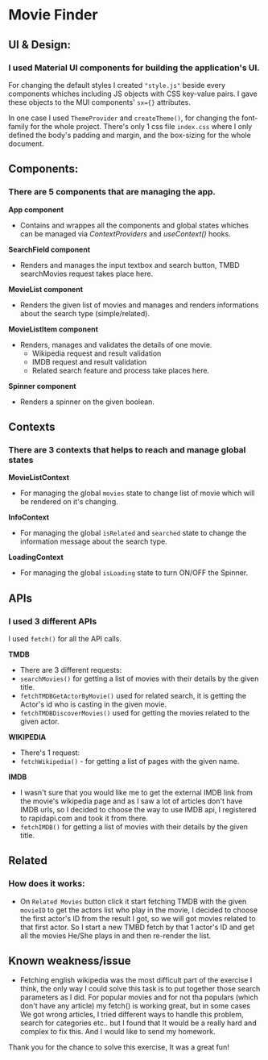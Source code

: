 # Movie Finder

## UI & Design:
### I used Material UI components for building the application's UI.
For changing the default styles I created `"style.js"` beside every components whiches including JS objects with CSS key-value pairs.
I gave these objects to the MUI components' `sx={}` attributes.

In one case I used `ThemeProvider` and `createTheme()`, for changing the font-family for the whole project. 
There's only 1 css file `index.css` where I only defined the body's padding and margin, and the box-sizing for the whole document.

## Components:
### There are 5 components that are managing the app.
**App component** 
- Contains and wrappes all the components and global states whiches can be managed via *ContextProviders* and *useContext()* hooks.

**SearchField component**
- Renders and manages the input textbox and search button, TMBD searchMovies request takes place here.

**MovieList component**
- Renders the given list of movies and manages and renders informations about the search type (simple/related).

**MovieListItem component**
- Renders, manages and validates the details of one movie.
    - Wikipedia request and result validation
    - IMDB request and result validation
    - Related search feature and process
    take places here.

**Spinner component**
- Renders a spinner on the given boolean.

## Contexts
### There are 3 contexts that helps to reach and manage global states

**MovieListContext**
- For managing the global `movies` state to change list of movie which will be rendered on it's changing.

**InfoContext**
- For managing the global `isRelated` and `searched` state to change the    information message about the search type.

**LoadingContext**
- For managing the global `isLoading` state to turn ON/OFF the Spinner.

## APIs
### I used 3 different APIs
I used `fetch()` for all the API calls.

**TMDB**
- There are 3 different requests:
 - `searchMovies()` for getting a list of movies with their details by the given title.
 - `fetchTMDBGetActorByMovie()` used for related search, it is getting the Actor's id who is casting in the given movie.  
 - `fetchTMDBDiscoverMovies()` used for getting the movies related to the given actor.

**WIKIPEDIA**
- There's 1 request:
 - `fetchWikipedia()` - for getting a list of pages with the given name.

**IMDB**
- I wasn't sure that you would like me to get the external IMDB link from the movie's wikipedia page and as I saw a lot of articles don't have IMDB urls, so I decided to choose the way to use IMDB api, I registered to rapidapi.com and took it from there.
 - `fetchIMDB()` for getting a list of movies with their details by the given title.

## Related 
### How does it works:
- On `Related Movies` button click it start fetching TMDB with the given `movieID` to get the actors list who play in the movie, I decided to choose the first actor's ID from the result I got, so we will got movies related to that first actor. So I start a new TMBD fetch by that 1 actor's ID and get all the movies He/She plays in and then re-render the list.

## Known weakness/issue

- Fetching english wikipedia was the most difficult part of the exercise I think, the only way I could solve this task is to put together those search parameters as I did. 
For popular movies and for not tha populars (which don't have any article) my fetch() is working great, but in some cases We got wrong articles, I tried different ways to handle this problem, search for categories etc.. but I found that It would be a really hard and complex to fix this. And I would like to send my homework.

Thank you for the chance to solve this exercise, It was a great fun! 